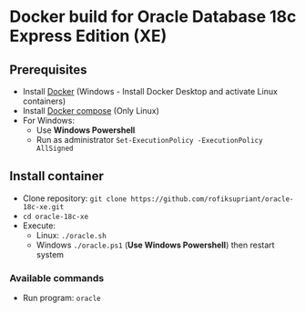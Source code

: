 # Docker build for Oracle Database 18c Express Edition (XE)

## Prerequisites

- Install [Docker](https://docs.docker.com/engine/install/) (Windows - Install Docker Desktop and activate Linux containers)
- Install [Docker compose](https://docs.docker.com/compose/install/) (Only Linux)
- For Windows:  
  - Use **Windows Powershell**
  - Run as administrator `Set-ExecutionPolicy -ExecutionPolicy AllSigned`

## Install container

- Clone repository: `git clone https://github.com/rofiksupriant/oracle-18c-xe.git`
- `cd oracle-18c-xe`
- Execute:
  - Linux: `./oracle.sh`
  - Windows `./oracle.ps1` (**Use Windows Powershell**) then restart system

### Available commands

- Run program: `oracle`
